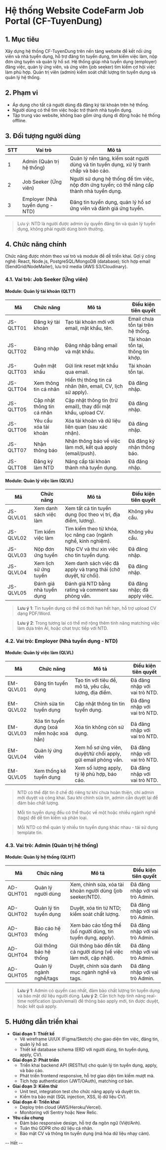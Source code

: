 # Hệ thống Website CodeFarm Job Portal (CF-TuyenDung)

## 1. Mục tiêu

Xây dựng hệ thống CF-TuyenDung trên nền tảng website để kết nối ứng viên và nhà tuyển dụng, hỗ trợ đăng tin tuyển dụng, tìm kiếm việc làm, nộp đơn ứng tuyển và quản lý hồ sơ. Hệ thống giúp nhà tuyển dụng (employer) đăng việc, quản lý ứng viên, và ứng viên (job seeker) tìm kiếm cơ hội việc làm phù hợp. Quản trị viên (admin) kiểm soát chất lượng tin tuyển dụng và quản lý hệ thống.

## 2. Phạm vi

- Áp dụng cho tất cả người dùng đã đăng ký tài khoản trên hệ thống.
- Người dùng có thể tìm việc hoặc trở thành nhà tuyển dụng.
- Tập trung vào website, không bao gồm ứng dụng di động hoặc hệ thống offline.

## 3. Đối tượng người dùng

| STT | Vai trò                         | Mô tả                                                                                        |
| --- | ------------------------------- | -------------------------------------------------------------------------------------------- |
| 1   | Admin (Quản trị hệ thống)       | Quản lý nền tảng, kiểm soát người dùng và tin tuyển dụng, xử lý tranh chấp và báo cáo.       |
| 2   | Job Seeker (Ứng viên)           | Người sử dụng hệ thống để tìm việc, nộp đơn ứng tuyển; có thể nâng cấp thành nhà tuyển dụng. |
| 3   | Employer (Nhà tuyển dụng - NTD) | Đăng tin tuyển dụng, quản lý hồ sơ ứng viên và đánh giá ứng tuyển.                           |

> Lưu ý: NTD là người được admin ủy quyền đăng tin và quản lý tuyển dụng, không phải người dùng bình thường.

## 4. Chức năng chính

Chức năng được nhóm theo vai trò và module để dễ triển khai. Gợi ý công nghệ: React, Node.js, PostgreSQL/MongoDB (database); tích hợp email (SendGrid/NodeMailer), lưu trữ media (AWS S3/Cloudinary).

### 4.1. Vai trò: Job Seeker (Ứng viên)

#### Module: Quản lý tài khoản (QLTT)

| Mã        | Chức năng                  | Mô tả                                                         | Điều kiện tiên quyết               |
| --------- | -------------------------- | ------------------------------------------------------------- | ---------------------------------- |
| JS-QLTT01 | Đăng ký tài khoản          | Tạo tài khoản mới với email, mật khẩu, tên.                   | Email chưa tồn tại trên hệ thống.  |
| JS-QLTT02 | Đăng nhập                  | Đăng nhập bằng email và mật khẩu.                             | Tài khoản tồn tại, thông tin khớp. |
| JS-QLTT03 | Quên mật khẩu              | Gửi link reset mật khẩu qua email.                            | Tài khoản tồn tại.                 |
| JS-QLTT04 | Xem thông tin cá nhân      | Hiển thị thông tin cá nhân (tên, email, CV, lịch sử apply).   | Đã đăng nhập.                      |
| JS-QLTT05 | Cập nhật thông tin cá nhân | Cập nhật thông tin (trừ email), thay đổi mật khẩu, upload CV. | Đã đăng nhập.                      |
| JS-QLTT06 | Yêu cầu xóa tài khoản      | Xóa tài khoản và dữ liệu liên quan (sau xác nhận).            | Đã đăng nhập.                      |
| JS-QLTT07 | Nhận thông báo             | Nhận thông báo về việc làm mới, kết quả apply (email/push).   | Đã đăng ký nhận thông báo.         |
| JS-QLTT08 | Đăng ký làm NTD            | Nâng cấp tài khoản thành nhà tuyển dụng.                      | Đã đăng nhập.                      |

#### Module: Quản lý việc làm (QLVL)

| Mã        | Chức năng               | Mô tả                                                           | Điều kiện tiên quyết         |
| --------- | ----------------------- | --------------------------------------------------------------- | ---------------------------- |
| JS-QLVL01 | Xem danh sách việc làm  | Xem tất cả tin tuyển dụng (lọc theo vị trí, địa điểm, lương).   | Không yêu cầu.               |
| JS-QLVL02 | Tìm kiếm việc làm       | Tìm kiếm theo từ khóa, lọc nâng cao (ngành nghề, kinh nghiệm).  | Không yêu cầu.               |
| JS-QLVL03 | Nộp đơn ứng tuyển       | Nộp CV và thư xin việc cho tin tuyển dụng.                      | Đã đăng nhập.                |
| JS-QLVL04 | Xem lịch sử ứng tuyển   | Xem danh sách việc đã apply và trạng thái (chờ duyệt, từ chối). | Đã đăng nhập.                |
| JS-QLVL05 | Đánh giá nhà tuyển dụng | Đánh giá NTD bằng rating và comment sau phỏng vấn.              | Đã đăng nhập; đã apply việc. |

> **Lưu ý 1**: Tin tuyển dụng có thể có thời hạn hết hạn, hỗ trợ upload CV dạng PDF/Word.

> **Lưu ý 2**: Trong tương lai có thể mở rộng thêm tính năng matching việc làm dựa trên AI, hoặc chat trực tiếp với NTD.

### 4.2. Vai trò: Employer (Nhà tuyển dụng - NTD)

#### Module: Quản lý việc làm (QLVL)

| Mã        | Chức năng                                 | Mô tả                                                         | Điều kiện tiên quyết          |
| --------- | ----------------------------------------- | ------------------------------------------------------------- | ----------------------------- |
| EM-QLVL01 | Đăng tin tuyển dụng                       | Tạo tin với tiêu đề, mô tả, yêu cầu, lương, địa điểm.         | Đã đăng nhập với vai trò NTD. |
| EM-QLVL02 | Chỉnh sửa tin tuyển dụng                  | Cập nhật thông tin tin tuyển dụng.                            | Đã đăng nhập với vai trò NTD. |
| EM-QLVL03 | Xóa tin tuyển dụng (xoá mềm hoặc xoá hẳn) | Xóa tin không còn sử dụng.                                    | Đã đăng nhập với vai trò NTD. |
| EM-QLVL04 | Quản lý ứng viên                          | Xem hồ sơ ứng viên, duyệt/từ chối apply, gửi email phỏng vấn. | Đã đăng nhập với vai trò NTD. |
| EM-QLVL05 | Xem thống kê tuyển dụng                   | Xem số lượng apply, tỷ lệ phù hợp, báo cáo.                   | Đã đăng nhập với vai trò NTD. |

> NTD có thể đặt tin ở chế độ riêng tư khi chưa hoàn thiện, chỉ admin mới duyệt và công khai. Sau khi chỉnh sửa tin, admin cần duyệt lại để đảm bảo chất lượng.

> Mỗi tin tuyển dụng đều có thể thuộc về một hoặc nhiều ngành nghề (tags) để dễ tìm kiếm và phân loại.

> Mỗi NTD có thể quản lý nhiều tin tuyển dụng khác nhau - tái sử dụng template tin.

### 4.3. Vai trò: Admin (Quản trị hệ thống)

#### Module: Quản lý hệ thống (QLHT)

| Mã        | Chức năng               | Mô tả                                                            | Điều kiện tiên quyết            |
| --------- | ----------------------- | ---------------------------------------------------------------- | ------------------------------- |
| AD-QLHT01 | Quản lý người dùng      | Xem, chỉnh sửa, xóa tài khoản người dùng (job seeker/NTD).       | Đã đăng nhập với vai trò Admin. |
| AD-QLHT02 | Quản lý tin tuyển dụng  | Duyệt, xóa tin từ NTD; kiểm soát chất lượng.                     | Đã đăng nhập với vai trò Admin. |
| AD-QLHT03 | Báo cáo hệ thống        | Xem báo cáo tổng thể (số người dùng, tin tuyển dụng, apply).     | Đã đăng nhập với vai trò Admin. |
| AD-QLHT04 | Gửi thông báo hệ thống  | Gửi thông báo đến tất cả người dùng (về việc làm mới, cập nhật). | Đã đăng nhập với vai trò Admin. |
| AD-QLHT05 | Quản lý ngành nghề/tags | Duyệt, chỉnh sửa danh mục ngành nghề và tags.                    | Đã đăng nhập với vai trò Admin. |

> **Lưu ý 1**: Admin có quyền cao nhất, đảm bảo chất lượng tin tuyển dụng và bảo mật dữ liệu người dùng.
> **Lưu ý 2**: Cần tích hợp tính năng real-time notification (push/email) để thông báo apply mới, tin được duyệt, hoặc kết quả apply.

## 5. Hướng dẫn triển khai

- **Giai đoạn 1: Thiết kế**
  - Vẽ wireframe UI/UX (Figma/Sketch) cho giao diện tìm việc, đăng tin, quản lý hồ sơ.
  - Thiết kế database schema (ERD với người dùng, tin tuyển dụng, apply, CV).
- **Giai đoạn 2: Phát triển**
  - Triển khai backend API (RESTful) cho quản lý tin tuyển dụng, apply, và báo cáo.
  - Phát triển frontend responsive, hỗ trợ giao diện tìm kiếm mượt mà.
  - Tích hợp authentication (JWT/OAuth), matching cơ bản.
- **Giai đoạn 3: Kiểm thử**
  - Unit test, integration test cho chức năng apply và duyệt tin.
  - Kiểm tra bảo mật (SQL injection, XSS, lộ dữ liệu CV).
- **Giai đoạn 4: Triển khai**
  - Deploy trên cloud (AWS/Heroku/Vercel).
  - Monitoring với Sentry hoặc New Relic.
- **Yêu cầu chung**
  - Đảm bảo responsive design, hỗ trợ đa ngôn ngữ (Việt/Anh).
  - Tuân thủ GDPR cho dữ liệu cá nhân.
  - Bảo mật CV và thông tin tuyển dụng (mã hóa dữ liệu nhạy cảm).

-- Hết --
